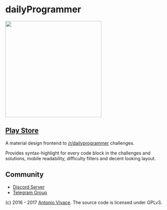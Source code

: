 # dailyProgrammer
<img src="http://51.254.100.118/dp_alpha/assets/2.jpg" width="300" height="300">

<h2><a href="https://play.google.com/store/apps/details?id=avivace.daily_programmer">Play Store</a></h2>

A material design frontend to [/r/dailyprogrammer](https://reddit.com/r/dailyprogrammer) challenges.

Provides syntax-highlight for every code block in the challenges and solutions, mobile readability, difficulty filters and decent looking layout.

## Community
- [Discord Server](https://discord.gg/feXdA9V)
- [Telegram Group](https://t.me/dailyprogrammer)


(c) 2016 - 2017 [Antonio Vivace](https://avivace.ovh). The source code is licensed under GPLv3. 